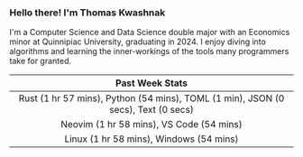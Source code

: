 
### Hello there! I'm Thomas Kwashnak

I'm a Computer Science and Data Science double major with an Economics
minor at Quinnipiac University, graduating in 2024.
I enjoy diving into algorithms and learning the inner-workings of the tools
many programmers take for granted.

| Past Week Stats |
| :---: |
| Rust (1 hr 57 mins), Python (54 mins), TOML (1 min), JSON (0 secs), Text (0 secs) |
| Neovim (1 hr 58 mins), VS Code (54 mins) |
| Linux (1 hr 58 mins), Windows (54 mins) |

